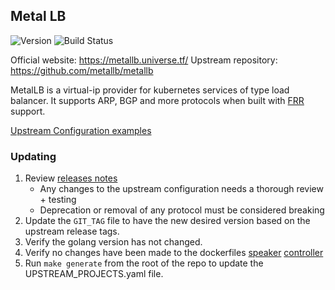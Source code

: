 ## **Metal LB**
![Version](https://img.shields.io/badge/version-v0.13.7-blue)
![Build Status](https://codebuild.us-west-2.amazonaws.com/badges?uuid=eyJlbmNyeXB0ZWREYXRhIjoiQSt5WjFpTGtiSGsxTFdFLzAxakxMbU1wZUE3LzNVR0NNMWlBYjNZeDVKeFl6YWxUZ2srNmJ4YW9ST2RxOHBTOStVMnVub1FYUW1LSWF5M3RsUGx5KzhNPSIsIml2UGFyYW1ldGVyU3BlYyI6IlEzdHh1SkJJMHV5WlZXbWUiLCJtYXRlcmlhbFNldFNlcmlhbCI6MX0%3D&branch=main)

Official website: https://metallb.universe.tf/
Upstream repository: https://github.com/metallb/metallb

MetalLB is a virtual-ip provider for kubernetes services of type load balancer. It supports ARP, BGP and more protocols when built with [FRR](https://frrouting.org/) support.

[Upstream Configuration examples](https://metallb.universe.tf/configuration/)

### Updating

1. Review [releases notes](https://metallb.universe.tf/release-notes/)
    * Any changes to the upstream configuration needs a thorough review + testing
    * Deprecation or removal of any protocol must be considered breaking 
1. Update the `GIT_TAG` file to have the new desired version based on the upstream release tags.
1. Verify the golang version has not changed. 
1. Verify no changes have been made to the dockerfiles [speaker](https://github.com/metallb/metallb/blob/main/speaker/Dockerfile)
   [controller](https://github.com/metallb/metallb/blob/main/controller/Dockerfile) 
1. Run `make generate` from the root of the repo to update the UPSTREAM_PROJECTS.yaml file.
